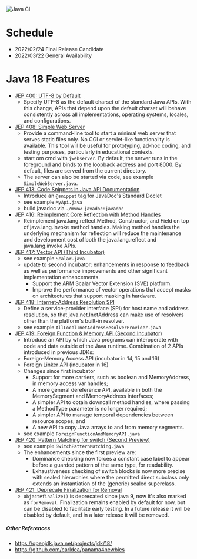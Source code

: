 ![Java CI](https://github.com/xtermi2/java18/workflows/Java%20CI/badge.svg)


# Schedule

- 2022/02/24 Final Release Candidate
- 2022/03/22 General Availability

# Java 18 Features

- [JEP 400:    UTF-8 by Default](https://openjdk.java.net/jeps/400)
    - Specify UTF-8 as the default charset of the standard Java APIs. With this change, APIs that depend upon the default charset will behave consistently across all implementations, operating systems, locales, and configurations.
- [JEP 408:    Simple Web Server](https://openjdk.java.net/jeps/408)
    - Provide a command-line tool to start a minimal web server that serves static files only. No CGI or servlet-like functionality is available. This tool will be useful for prototyping, ad-hoc coding, and testing purposes, particularly in educational contexts.
    - start om cmd with `jwebserver`. By default, the server runs in the foreground and binds to the loopback address and port 8000. By default, files are served from the current directory.
    - The server can also be started via code, see example `SimpleWebServer.java`.
- [JEP 413:    Code Snippets in Java API Documentation](https://openjdk.java.net/jeps/413)
    - Introduce an `@snippet` tag for JavaDoc's Standard Doclet
    - see example `MyApi.java`
    - build javadoc via `./mvnw javadoc:javadoc`
- [JEP 416:    Reimplement Core Reflection with Method Handles](https://openjdk.java.net/jeps/416)
    - Reimplement java.lang.reflect.Method, Constructor, and Field on top of java.lang.invoke method handles. Making method handles the underlying mechanism for reflection will reduce the maintenance and development cost of both the java.lang.reflect and java.lang.invoke APIs.
- [JEP 417:    Vector API (Third Incubator)](https://openjdk.java.net/jeps/417)
    - see example `Scalar.java`
    - update to second incubator: enhancements in response to feedback as well as performance improvements and other significant implementation enhancements.
      - Support the ARM Scalar Vector Extension (SVE) platform.
      - Improve the performance of vector operations that accept masks on architectures that support masking in hardware.
- [JEP 418:    Internet-Address Resolution SPI](https://openjdk.java.net/jeps/418)
    - Define a service-provider interface (SPI) for host name and address resolution, so that java.net.InetAddress can make use of resolvers other than the platform's built-in resolver.
    - see example `AllLocalInetAddressResolverProvider.java`
- [JEP 419:    Foreign Function & Memory API (Second Incubator)](https://openjdk.java.net/jeps/419)
    - Introduce an API by which Java programs can interoperate with code and data outside of the Java runtime. Combination of 2 APIs introduced in previous JDKs:
    - Foreign-Memory Access API (incubator in 14, 15 and 16)
    - Foreign Linker API (incubator in 16)
    - Changes since first incubator
      - Support for more carriers, such as boolean and MemoryAddress, in memory access var handles;
      - A more general dereference API, available in both the MemorySegment and MemoryAddress interfaces;
      - A simpler API to obtain downcall method handles, where passing a MethodType parameter is no longer required;
      - A simpler API to manage temporal dependencies between resource scopes; and
      - A new API to copy Java arrays to and from memory segments.
    - see example `ForeignFunctionAndMemoryAPI.java`
- [JEP 420:    Pattern Matching for switch (Second Preview)](https://openjdk.java.net/jeps/420)
    - see example `SwitchPatternMatching.java`
    - The enhancements since the first preview are:
      - Dominance checking now forces a constant case label to appear before a guarded pattern of the same type, for readability.
      - Exhaustiveness checking of switch blocks is now more precise with sealed hierarchies where the permitted direct subclass only extends an instantiation of the (generic) sealed superclass.
- [JEP 421:    Deprecate Finalization for Removal](https://openjdk.java.net/jeps/421)
    - `Object#finalize()` is deprecated since java 9, now it's also marked as `forRemoval`. Finalization remains enabled by default for now, but can be disabled to facilitate early testing. In a future release it will be disabled by default, and in a later release it will be removed.

##### Other References

- https://openjdk.java.net/projects/jdk/18/
- https://github.com/carldea/panama4newbies
